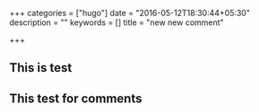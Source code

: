 +++
categories = ["hugo"]
date = "2016-05-12T18:30:44+05:30"
description = ""
keywords = []
title = "new new comment"

+++

## This is test 

## This test for comments